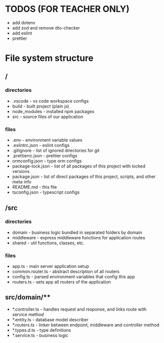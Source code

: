 # TODOS (FOR TEACHER ONLY)

- add dotenv
- add zod and remove dto-checker
- add eslint
- prettier

# File system structure

## /

### directories

- .vscode - vs code workspace configs
- build - built project (plain js)
- node_modules - installed npm packages
- src - source files of our application

### files

- .env - environment variable values
- .eslintrc.json - eslint configs
- .gitignore - list of ignored directories for git
- .prettierrc.json - prettier configs
- ormconfig.json - type orm configs
- package-lock.json - list of all packages of this project with locked versions
- package.json - list of direct packages of this project, scripts, and other meta info
- README.md - this file
- tsconfig.json - typescript configs

## /src

### directories

- domain - business logic bundled in separated folders by domain
- middleware - express middleware functions for application routes
- shared - util functions, classes, etc.

### files

- app.ts - main server application setup
- common.router.ts - abstract description of all routers
- config.ts - parsed environment variables that config this app
- routers.ts - sets app all routers of the application

## src/domain/\*\*

- \*.controller.ts - handles request and response, and links route with service method
- \*.entity.ts - database model describer
- \*.routers.ts - linker between endpoint, middleware and controller method
- \*.types.d.ts - type definitions
- \*.service.ts - business logic
